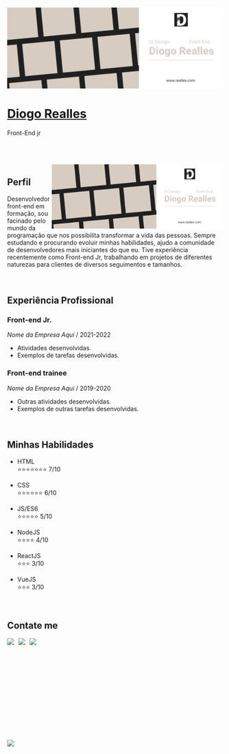 ![Diogo Realles](./img/banner-01.png)

# <b>[Diogo Realles](https://www.fb.com/softwarealles)</b>
<p>Front-End jr</p>
<br><br><br>


<img src="./img/banner-01.png" min-width="400px" max-width="400px" width="400px" align="right" alt="Banner">

## <b>Perfil</b>
Desenvolvedor front-end em formação, sou facinado pelo mundo da programação que nos possibilita transformar a vida das pessoas.
Sempre estudando e procurando evoluir minhas habilidades, ajudo a comunidade de desenvolvedores mais iniciantes do que eu.
Tive experiência recentemente como Front-end Jr, trabalhando em projetos de diferentes naturezas para clientes de diversos seguimentos e tamanhos.
<br><br><br>


## <b>Experiência Profissional</b>
### **Front-end Jr.**<br>
_Nome da Empresa Aqui_ / 2021-2022<br>
* Atividades desenvolvidas.
* Exemplos de tarefas desenvolvidas.

### <b>**Front-end trainee**</b>
_Nome da Empresa Aqui_ / 2019-2020<br>
* Outras atividades desenvolvidas.
* Exemplos de outras tarefas desenvolvidas.
<br><br><br>


## <b>Minhas Habilidades</b>
* HTML<br>
:star::star::star::star::star::star::star: 7/10<br>

* CSS<br>
:star::star::star::star::star::star: 6/10<br>

* JS/ES6<br>
:star::star::star::star::star: 5/10<br>

* NodeJS<br>
:star::star::star::star: 4/10<br>

* ReactJS<br>
:star::star::star: 3/10<br>

* VueJS<br>
:star::star::star: 3/10
<br><br><br>


## <b>Contate me<b>
<a href="https://api.whatsapp.com/send?phone=5511900000000&text=SUA_MENSAGEM_AQUI" target="_blank"><img src="https://img.shields.io/badge/WHATSAPP-(11)90000--0000-success/?style=for-the-badge&logo=whatsapp&logoColor=success"></a> &nbsp;
<a href="https://www.fb.com/softwarealles" target="_blank"><img src="https://img.shields.io/badge/Facebook-/softwarealles-%230077B5?style=for-the-badge&logo=facebook&logoColor=international"></a> &nbsp;
<a href="mailto: SEU_EMAIL_AQUI@gmail.com"><img src="https://img.shields.io/badge/Email-SEU_EMAIL_AQUI@gmail.com-lightgrey?style=for-the-badge&logo=Gmail&logoColor=white"></a> &nbsp;

<br><br><br><br><br><br><br><br><br><br><br><br><a href="https://fb.com/softwarealles"><img src="https://img.shields.io/badge/author-Diogo Realles-lightgrey"></a> &nbsp;
